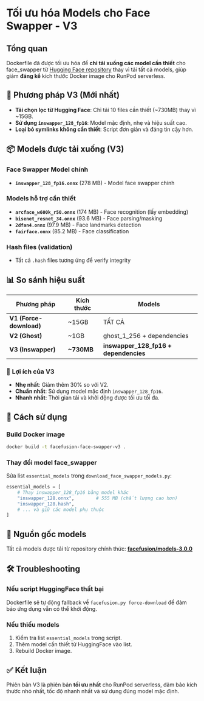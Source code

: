 # Tối ưu hóa Models cho Face Swapper - V3

## Tổng quan

Dockerfile đã được tối ưu hóa để **chỉ tải xuống các model cần thiết** cho face_swapper từ [Hugging Face repository](https://huggingface.co/facefusion/models-3.0.0/tree/main) thay vì tải tất cả models, giúp giảm **đáng kể** kích thước Docker image cho RunPod serverless.

## 🎯 **Phương pháp V3 (Mới nhất)**

- **Tải chọn lọc từ Hugging Face**: Chỉ tải 10 files cần thiết (~730MB) thay vì ~15GB.
- **Sử dụng `inswapper_128_fp16`**: Model mặc định, nhẹ và hiệu suất cao.
- **Loại bỏ symlinks không cần thiết**: Script đơn giản và đáng tin cậy hơn.

## 📦 **Models được tải xuống (V3)**

### Face Swapper Model chính
- **`inswapper_128_fp16.onnx`** (278 MB) - Model face swapper chính

### Models hỗ trợ cần thiết
- **`arcface_w600k_r50.onnx`** (174 MB) - Face recognition (lấy embedding)
- **`bisenet_resnet_34.onnx`** (93.6 MB) - Face parsing/masking  
- **`2dfan4.onnx`** (97.9 MB) - Face landmarks detection
- **`fairface.onnx`** (85.2 MB) - Face classification

### Hash files (validation)
- Tất cả `.hash` files tương ứng để verify integrity

## 📊 **So sánh hiệu suất**

| Phương pháp | Kích thước | Models |
|-------------|-----------|--------|
| **V1 (Force-download)** | ~15GB | TẤT CẢ |
| **V2 (Ghost)** | ~1GB | ghost_1_256 + dependencies |
| **V3 (Inswapper)** | **~730MB** | **inswapper_128_fp16 + dependencies** |

### 🎉 **Lợi ích của V3**
- **Nhẹ nhất**: Giảm thêm 30% so với V2.
- **Chuẩn nhất**: Sử dụng model mặc định `inswapper_128_fp16`.
- **Nhanh nhất**: Thời gian tải và khởi động được tối ưu tối đa.

## 🚀 **Cách sử dụng**

### Build Docker image
```bash
docker build -t facefusion-face-swapper-v3 .
```

### Thay đổi model face_swapper
Sửa list `essential_models` trong `download_face_swapper_models.py`:

```python
essential_models = [
    # Thay inswapper_128_fp16 bằng model khác
    "inswapper_128.onnx",        # 555 MB (chất lượng cao hơn)
    "inswapper_128.hash",
    # ... và giữ các model phụ thuộc
]
```

## 🔗 **Nguồn gốc models**

Tất cả models được tải từ repository chính thức:
**[facefusion/models-3.0.0](https://huggingface.co/facefusion/models-3.0.0/tree/main)**

## 🛠️ **Troubleshooting**

### Nếu script HuggingFace thất bại
Dockerfile sẽ tự động fallback về `facefusion.py force-download` để đảm bảo ứng dụng vẫn có thể khởi động.

### Nếu thiếu models
1. Kiểm tra list `essential_models` trong script.
2. Thêm model cần thiết từ HuggingFace vào list.
3. Rebuild Docker image.

## ✅ **Kết luận**

Phiên bản V3 là phiên bản **tối ưu nhất** cho RunPod serverless, đảm bảo kích thước nhỏ nhất, tốc độ nhanh nhất và sử dụng đúng model mặc định. 